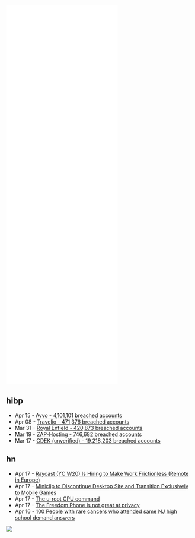 ![Metrics](https://raw.githubusercontent.com/phixion/phixion/master/metrics.svg)

## hibp

<!--
for https://github.com/phixion/phixion/blob/main/.github/workflows/feeds.yml
-->
<!--START_SECTION:haveibeenpwnd-->
- Apr 15 - [Avvo - 4,101,101 breached accounts](https://haveibeenpwned.com/PwnedWebsites#Avvo)
- Apr 08 - [Travelio - 471,376 breached accounts](https://haveibeenpwned.com/PwnedWebsites#Travelio)
- Mar 31 - [Royal Enfield - 420,873 breached accounts](https://haveibeenpwned.com/PwnedWebsites#RoyalEnfield)
- Mar 19 - [ZAP-Hosting - 746,682 breached accounts](https://haveibeenpwned.com/PwnedWebsites#ZAPHosting)
- Mar 17 - [CDEK (unverified) - 19,218,203 breached accounts](https://haveibeenpwned.com/PwnedWebsites#CDEK)
<!--END_SECTION:haveibeenpwnd-->

## hn

<!--
for https://github.com/phixion/phixion/blob/main/.github/workflows/feeds.yml
-->
<!--START_SECTION:hn-->
- Apr 17 - [Raycast (YC W20) Is Hiring to Make Work Frictionless (Remote in Europe)](https://raycast.com/careersttps://www.raycast.com/blog/why-we-pay-equal-salaries-wherever-you-work/)
- Apr 17 - [Miniclip to Discontinue Desktop Site and Transition Exclusively to Mobile Games](https://www.miniclip.com/games/en/)
- Apr 17 - [The u-root CPU command](http://book.linuxboot.org/cpu/)
- Apr 17 - [The Freedom Phone is not great at privacy](https://mjg59.dreamwidth.org/59479.html)
- Apr 16 - [100 People with rare cancers who attended same NJ high school demand answers](https://www.foxnews.com/us/colonia-high-school-rare-cancer-link)
<!--END_SECTION:hn-->

<!--
for https://yhype.me
-->
![](https://hit.yhype.me/github/profile?user_id=13013670)
